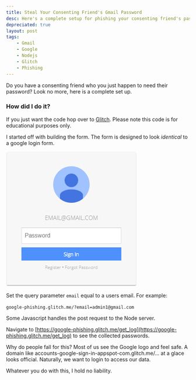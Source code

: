 ```yaml
---
title: Steal Your Consenting Friend's Gmail Password
desc: Here's a complete setup for phishing your consenting friend's password!
depreciated: true
layout: post
tags:
    - Gmail
    - Google
    - Nodejs
    - Glitch
    - Phishing
---
```


Do you have a consenting friend who you just happen to need their password? Look no more, here is a complete set up.

<!-- more -->

### How did I do it?

If you just want the code hop over to [Glitch](https://glitch.com/edit/#!/google-phishing). Please note this code is for educational purposes only.

I started off with building the form. The form is designed to look _identical_ to a google login form. 

![login form](/assets/images/posts/2018-phishing-form.png)

Set the query parameter `email` equal to a users email. For example:

`google-phishing.glitch.me/?email=admin1@gmail.com`

Some Javascript handles the post request to the Node server.

Navigate to [https://google-phishing.glitch.me/get_log](https://google-phishing.glitch.me/get_log) to see the collected passwords.

Why do people fall for this? Most of us see the Google logo and feel safe. A domain like accounts-google-sign-in-appspot-com.glitch.me/... at a glace looks official. Naturally, we want to login to access our data.

Whatever you do with this, I hold no liability.
